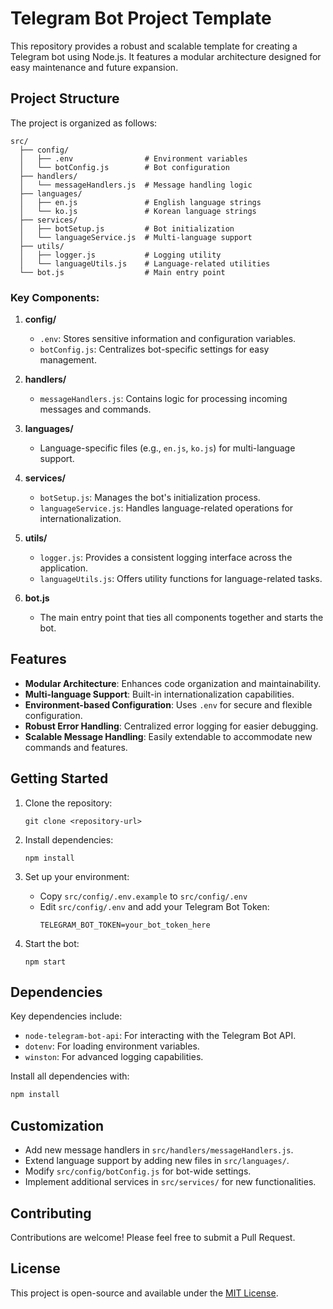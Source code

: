 # Telegram Bot Project Template

This repository provides a robust and scalable template for creating a Telegram bot using Node.js. It features a modular architecture designed for easy maintenance and future expansion.

## Project Structure

The project is organized as follows:

```
src/
  ├── config/
  │   ├── .env                # Environment variables
  │   └── botConfig.js        # Bot configuration
  ├── handlers/
  │   └── messageHandlers.js  # Message handling logic
  ├── languages/
  │   ├── en.js               # English language strings
  │   └── ko.js               # Korean language strings
  ├── services/
  │   ├── botSetup.js         # Bot initialization
  │   └── languageService.js  # Multi-language support
  ├── utils/
  │   ├── logger.js           # Logging utility
  │   └── languageUtils.js    # Language-related utilities
  └── bot.js                  # Main entry point
```

### Key Components:

1. **config/**

   - `.env`: Stores sensitive information and configuration variables.
   - `botConfig.js`: Centralizes bot-specific settings for easy management.

2. **handlers/**

   - `messageHandlers.js`: Contains logic for processing incoming messages and commands.

3. **languages/**

   - Language-specific files (e.g., `en.js`, `ko.js`) for multi-language support.

4. **services/**

   - `botSetup.js`: Manages the bot's initialization process.
   - `languageService.js`: Handles language-related operations for internationalization.

5. **utils/**

   - `logger.js`: Provides a consistent logging interface across the application.
   - `languageUtils.js`: Offers utility functions for language-related tasks.

6. **bot.js**
   - The main entry point that ties all components together and starts the bot.

## Features

- **Modular Architecture**: Enhances code organization and maintainability.
- **Multi-language Support**: Built-in internationalization capabilities.
- **Environment-based Configuration**: Uses `.env` for secure and flexible configuration.
- **Robust Error Handling**: Centralized error logging for easier debugging.
- **Scalable Message Handling**: Easily extendable to accommodate new commands and features.

## Getting Started

1. Clone the repository:

   ```
   git clone <repository-url>
   ```

2. Install dependencies:

   ```
   npm install
   ```

3. Set up your environment:

   - Copy `src/config/.env.example` to `src/config/.env`
   - Edit `src/config/.env` and add your Telegram Bot Token:
     ```
     TELEGRAM_BOT_TOKEN=your_bot_token_here
     ```

4. Start the bot:
   ```
   npm start
   ```

## Dependencies

Key dependencies include:

- `node-telegram-bot-api`: For interacting with the Telegram Bot API.
- `dotenv`: For loading environment variables.
- `winston`: For advanced logging capabilities.

Install all dependencies with:

```bash
npm install
```

## Customization

- Add new message handlers in `src/handlers/messageHandlers.js`.
- Extend language support by adding new files in `src/languages/`.
- Modify `src/config/botConfig.js` for bot-wide settings.
- Implement additional services in `src/services/` for new functionalities.

## Contributing

Contributions are welcome! Please feel free to submit a Pull Request.

## License

This project is open-source and available under the [MIT License](LICENSE).
